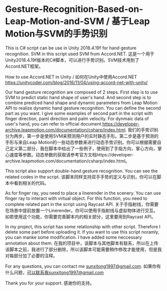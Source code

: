 # Gesture-Recognition-Based-on-Leap-Motion-and-SVM / 基于Leap Motion与SVM的手势识别
This is C# script can be use in Unity 2018.4.19f for hand gesture recognition. SVM in this script used SVM from Accord.NET.
这是一个用于Unity2018.4.19f版本的C#脚本，可以进行手势识别。SVM技术用到了Accord.NET框架。

How to use Accord.NET in Unity / 如何在Unity中使用Accord.NET https://unitycoder.com/blog/2016/11/04/using-accord-net-with-unity/

Our hand gesture recognition are composed of 2 steps. First step is to use SVM to predict static hand shape of user's hand. And second step is to combine prediced hand shape and dynamic parameters from Leap Motion API to realize dynamic hand gesture recognition. You can define the second part as you want. I give some examples of second part in the script with finger direction, paml direction and palm velocity. For dynmaic data of user's hand, you can refer to official document https://developer-archive.leapmotion.com/documentation/csharp/index.html.
我们的手势识别分为两步。第一步是使用SVM来预测用户的实时静态手形。第二步是基于预测的手形与来自Leap Motion的一些动态参数来进行动态手势识别。你可以根据需要自己定义第二部分，我在脚本中给出了一些例子，使用到了手指方向，掌心方向，掌心速度等参数。动态参数的获取请参考官方文档https://developer-archive.leapmotion.com/documentation/csharp/index.html。

This script also support double-hand gesture recognition. You can see the related codes in the script.
该脚本同样支持双手手势的定义与识别，你可以在脚本中看到相关的代码。

As for finger ray, you need to place a linerender in the scenery. You can use finger ray to interact with virtual object. For this function, you need to complete related part in the script using Raycast API.
关于手指射线，你需要在场景中提前放置一个Linerender。你可以使用手指射线与虚拟物体进行交互。如若使用这个功能，你需要完善脚本内的相关部分，这里要用到Raycast API。

In my project, this script has some relationship with other script. Therefore I delete some part before uploading it. If you want to use this script noramly, you can manke some modification. I have added some neccessary annotation about them. 
在我的项目中，该脚本与其他脚本有联系，所以在上传该脚本之前，我进行了部分删除，所以该脚本可能需要稍作修改才能使用，但是我对每部分加了必要的注释。

For any questions, you can contact me sunxitong1997@gmail.com.
如果你有什么问题，可以联系我sunxitong1997@gmail.com

Thank you for your support.
感谢你的支持。
